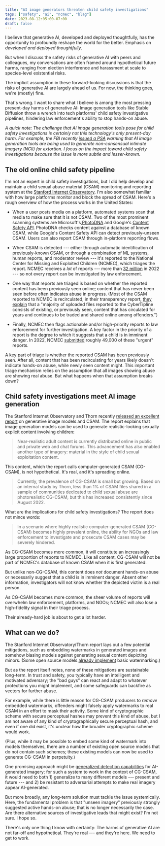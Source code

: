 ```yaml
---
title: "AI image generators threaten child safety investigations"
tags: ["safety", "ai", "ncmec", "blag"]
date: 2023-08-12:05:00-07:00
draft: false
---
```


I believe that generative AI, developed and deployed thoughtfully, has the opportunity to profoundly reshape the world for the better. Emphasis on _developed and deployed thoughtfully_.

But when I discuss the safety risks of generative AI with peers and colleagues, my conversations are often framed around hypothetical future harms, ranging from election interference and harassment at scale to species-level existential risks.

The implicit assumption in these forward-looking discussions is that the risks of generative AI are largely ahead of us. For now, the thinking goes, we're (mostly) fine.

That's wrong. I want to share what I believe is among the most pressing present-day harms of generative AI: Image generation tools like Stable Diffusion throw a wrench into tech platforms' child safety investigative pipelines, hindering law enforcement's ability to stop hands-on abuse.

_A quick note: The challenge that AI image generation tools pose for child safety investigations is certainly not this technology's only present-day harm. For example, the FBI recently [issued a PSA](https://www.ic3.gov/Media/Y2023/PSA230605) warning that AI image generation tools are being used to generate non-consensual intimate imagery (NCII) for extortion. I focus on the impact toward child safety investigations because the issue is more subtle and lesser-known._

## The old online child safety pipeline

I'm not an expert in child safety investigations, but I did help develop and maintain a child sexual abuse material (CSAM) monitoring and reporting system at the [Stanford Internet Observatory](https://cyber.fsi.stanford.edu/io). I'm also somewhat familiar with how large platforms monitor and block the spread of CSAM. Here's a rough overview of how the process works in the United States:

* When a user posts media on a platform, automated systems scan that media to make sure that it is not CSAM. Two of the most prominent scanning systems are Microsoft's[  PhotoDNA](https://en.wikipedia.org/wiki/PhotoDNA) and Google's [Content Safety API](https://protectingchildren.google/#tools-to-fight-csam). PhotoDNA checks content against a database of known CSAM, while Google's Content Safety API can detect previously-unseen CSAM. Users can also report CSAM through in-platform reporting flows.

* When CSAM is detected --- either through automatic identification of previously-known CSAM, or through a combination of ML systems, human reports, and moderator review --- it's reported to the National Center for Missing and Exploited Children (NCMEC), which triages the report. NCMEC receives a _lot_ of reports --- more than [32 million](https://www.missingkids.org/content/dam/missingkids/pdfs/OJJDP-NCMEC-Transparency_2022-Calendar-Year.pdf) in 2022 --- so not every report can be investigated by law enforcement.

* One way that reports are triaged is based on whether the reported content has been previously seen online; content that has never been seen before often indicates abuse in progress. (Most of the CSAM reported to NCMEC is recirculated; in their transparency report, [they explain](https://www.missingkids.org/content/dam/missingkids/pdfs/OJJDP-NCMEC-Transparency_2022-Calendar-Year.pdf) that a "majority of uploaded files reported to the CyberTipline consists of existing, or previously seen, content that has circulated for years and continues to be traded and shared online among offenders.")

* Finally, NCMEC then flags actionable and/or high-priority reports to law enforcement for further investigation. A key factor in the priority of a report is the degree to which it suggests that a child is in imminent danger. In 2022, NCMEC [submitted](https://www.missingkids.org/cybertiplinedata#reports) roughly 49,000 of these "urgent" reports.

A key part of triage is whether the reported CSAM has been previously seen. After all, content that has been recirculating for years likely doesn't indicate hands-on abuse, while newly seen content might. This important triage mechanism relies on the assumption that all images showing abuse are showing real abuse. But what happens when that assumption breaks down?

## Child safety investigations meet AI image generation

The Stanford Internet Observatory and Thorn recently [released an excellent report](https://cyber.fsi.stanford.edu/io/news/ml-csam-report) on generative image models and CSAM. The report explains that image generation models can be used to generate realistic-looking sexually explicit content involving children:

> Near-realistic adult content is currently distributed online in public and private web and chat forums. This advancement has also enabled another type of imagery: material in the style of child sexual exploitation content.

This content, which the report calls computer-generated CSAM (CG-CSAM), is not hypothetical. It's real, and it's spreading online.

> Currently, the prevalence of CG-CSAM is small but growing. Based on an internal study by Thorn, less than 1% of CSAM files shared in a sample of communities dedicated to child sexual abuse are photorealistic CG-CSAM, but this has increased consistently since August 2022.

What are the implications for child safety investigations? The report does not mince words:

> In a scenario where highly realistic computer-generated CSAM (CG-CSAM) becomes highly prevalent online, the ability for NGOs and law enforcement to investigate and prosecute CSAM cases may be severely hindered.

As CG-CSAM becomes more common, it will constitute an increasingly large proportion of reports to NCMEC. Like all content, CG-CSAM will not be part of NCMEC's database of known CSAM when it is first generated.

But unlike non-CG-CSAM, this content does _not_ document hands-on abuse or necessarily suggest that a child is in imminent danger. Absent other information, investigators will not know whether the depicted victim is a real person.

As CG-CSAM becomes more common, the sheer volume of reports will overwhelm law enforcement, platforms, and NGOs; NCMEC will also lose a high-fidelity signal in their triage process.

Their already-hard job is about to get a lot harder.

## What can we do?

The Stanford Internet Observatory/Thorn report lays out a few potential mitigations, such as embedding watermarks in generated images and somehow biasing models against generating sexual content depicting minors. (Some open source models [already implement](https://github.com/huggingface/diffusers/blob/aedd78767c99f7bc26a532622d4006280cc6c00d/src/diffusers/pipelines/stable_diffusion_xl/pipeline_stable_diffusion_xl.py#L892) basic watermarking.)

But as the report itself notes, none of these mitigations are sustainable long-term. In trust and safety, you typically have an intelligent and motivated adversary; the "bad guys" can react and adapt to whatever protections you might implement, and some safeguards can backfire as vectors for further abuse.

For example, while there is little reason for CG-CSAM producers to _remove_ embedded watermarks, offenders might falsely apply watermarks to real CSAM in an effort to mask their activity. Some kind of cryptographic scheme with secure perceptual hashes may prevent this kind of abuse, but I am not aware of any kind of cryptographically secure perceptual hash, and even if one did exist, it's unclear how the broader cryptographic scheme would work.

(Plus, while it may be possible to embed some kind of watermark into models themselves, there are a number of existing open source models that do not contain such schemes; these existing models can now be used to generate CG-CSAM in perpetuity.)

One promising approach might be [generalized detection capabilities](https://www.nytimes.com/interactive/2023/06/28/technology/ai-detection-midjourney-stable-diffusion-dalle.html) for AI-generated imagery; for such a system to work in the context of CG-CSAM, it would need to both 1) generalize to many different models --- present and future --- and 2) be resistant to adversarial attempts to make real imagery appear AI-generated.

But more broadly, any long-term solution must tackle the issue systemically. Here, the fundamental problem is that "unseen imagery" previously strongly suggested active hands-on abuse; that is no longer necessarily the case. Are there alternative sources of investigative leads that might exist? I'm not sure. I hope so.

There's only one thing I know with certainty: The harms of generative AI are not far-off and hypothetical. They're real --- and they're here. We need to get to work.

<!-- _Thank you to David and Rhythm for reviewing drafts of this post. All errors remain my own._ -->